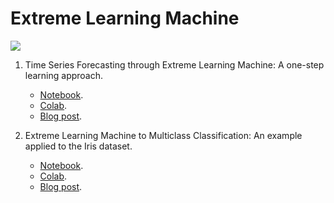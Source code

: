 # Extreme Learning Machine

[<img src="https://img.shields.io/badge/author-rlrocha-orange?style=flat-square"/>](https://github.com/rlrocha)

1. Time Series Forecasting through Extreme Learning Machine: A one-step learning approach.
    * [Notebook](notebooks/timeseries-forecasting.ipynb).
    * [Colab](https://colab.research.google.com/drive/1CJYfrehu0YcfJVidFl8bv44RBVBiEEfI?usp=sharing).
    * [Blog post](https://rlrocha.medium.com/time-series-forecasting-through-extreme-learning-machine-b6fa5917ebbb).

2. Extreme Learning Machine to Multiclass Classification: An example applied to the Iris dataset.
    * [Notebook](notebooks/classification.ipynb).
    * [Colab](https://colab.research.google.com/drive/1tj3OBZmhuGZsL6PmeKPSL1majIH0uJQe?usp=sharing).
    * [Blog post](https://rlrocha.medium.com/extreme-learning-machine-to-multiclass-classification-cf9d4fe34b40).